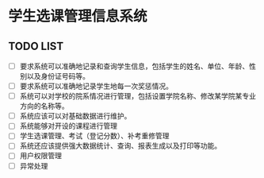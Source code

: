 # 学生选课管理信息系统
## TODO LIST

 - [ ] 要求系统可以准确地记录和查询学生信息，包括学生的姓名、单位、年龄、性别以及身份证号码等。
 - [ ] 要求系统可以准确地记录学生地每一次奖惩情况。
 - [ ] 系统可以对学校的院系情况进行管理，包括设置学院名称、修改某学院某专业方向的名称等。
 - [ ] 系统应该可以对基础数据进行维护。
 - [ ] 系统能够对开设的课程进行管理
 - [ ] 学生选课管理、考试（登记分数）、补考重修管理
 - [ ] 系统还应该提供强大数据统计、查询、报表生成以及打印等功能。
 - [ ] 用户权限管理
 - [ ] 异常处理
